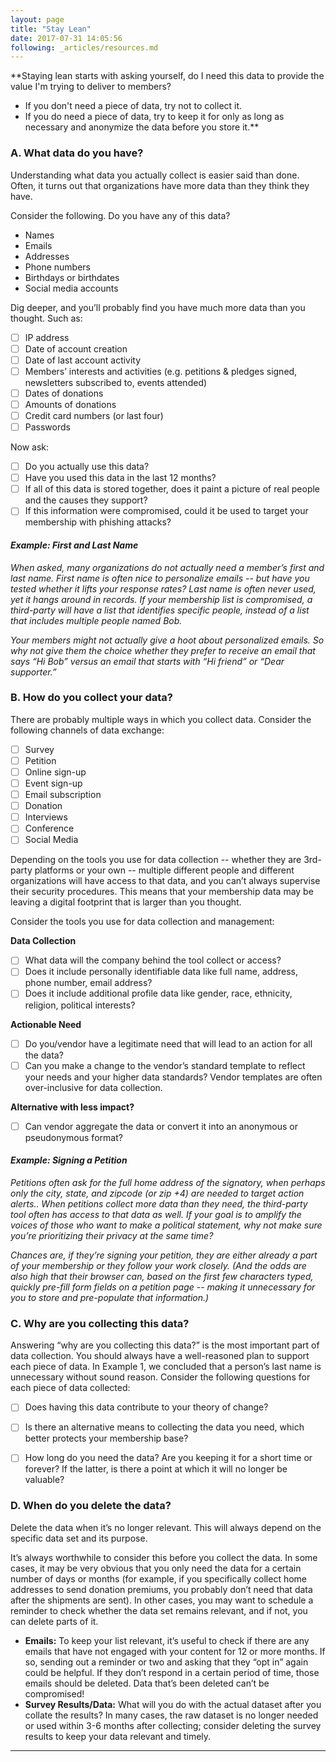 ```yaml
---
layout: page
title: "Stay Lean"
date: 2017-07-31 14:05:56
following: _articles/resources.md
---
```

**Staying lean starts with asking yourself, do I need this data to provide the value I'm trying to deliver to members?
* If you don't need a piece of data, try not to collect it.
* If you do need a piece of data, try to keep it for only as long as necessary and anonymize the data before you store it.**

### A. What data do you have?
Understanding what data you actually collect is easier said than done.  Often, it turns out that organizations have more data than they think they have. 

Consider the following. Do you have any of this data?
- Names
- Emails
- Addresses
- Phone numbers
- Birthdays or birthdates
- Social media accounts

Dig deeper, and you’ll probably find you have much more data than you thought. Such as:
- [ ] IP address
- [ ] Date of account creation
- [ ] Date of last account activity
- [ ] Members’ interests and activities (e.g. petitions & pledges signed, newsletters subscribed to, events attended)
- [ ] Dates of donations
- [ ] Amounts of donations
- [ ] Credit card numbers (or last four)
- [ ] Passwords

Now ask:
- [ ] Do you actually use this data? 
- [ ] Have you used this data in the last 12 months? 
- [ ] If all of this data is stored together, does it paint a picture of real people and the causes they support? 
- [ ] If this information were compromised, could it be used to target your membership with phishing attacks? 

#### _Example: First and Last Name_
_When asked, many organizations do not actually need a member’s first and last name.  First name is often nice to personalize emails -- but have you tested whether it lifts your response rates? Last name is often never used, yet it hangs around in records.  If your membership list is compromised, a third-party will have a list that identifies specific people, instead of a list that includes multiple people named Bob._

_Your members might not actually give a hoot about personalized emails.  So why not give them the choice whether they prefer to receive an email that says “Hi Bob” versus an email that starts with “Hi friend” or “Dear supporter.”_

### B. How do you collect your data?

There are probably multiple ways in which you collect data. Consider the following channels of data exchange:
- [ ] Survey
- [ ] Petition
- [ ] Online sign-up
- [ ] Event sign-up
- [ ] Email subscription
- [ ] Donation  
- [ ] Interviews
- [ ] Conference 
- [ ] Social Media 

Depending on the tools you use for data collection -- whether they are 3rd-party platforms or your own -- multiple different people and different organizations will have access to that data, and you can’t always supervise their security procedures. This means that your membership data may be leaving a digital footprint that is larger than you thought.  

Consider the tools you use for data collection and management:

**Data Collection**
- [ ] What data will the company behind the tool collect or access?
- [ ] Does it include personally identifiable data like full name, address, phone number, email address?
- [ ] Does it include additional profile data like gender, race, ethnicity, religion, political interests?

**Actionable Need**
- [ ] Do you/vendor have a legitimate need that will lead to an action for all the data? 
- [ ] Can you make a change to the vendor’s standard template to reflect your needs and your higher data standards? Vendor templates are often over-inclusive for data collection.
    
**Alternative with less impact?**
- [ ] Can vendor aggregate the data or convert it into an anonymous or pseudonymous format?


#### _Example: Signing a Petition_ 
_Petitions often ask for the full home address of the signatory, when perhaps only the city, state, and zipcode (or zip +4) are needed to target action alerts.. When petitions collect more data than they need, the third-party tool often has access to that data as well. If your goal is to amplify the voices of those who want to make a political statement, why not make sure you’re prioritizing their privacy at the same time?_ 

_Chances are, if they’re signing your petition, they are either already a part of your membership or they follow your work closely. (And the odds are also high that their browser can, based on the first few characters typed, quickly pre-fill form fields on a petition page -- making it unnecessary for you to store and pre-populate that information.)_ 

### C. Why are you collecting this data?
Answering “why are you collecting this data?” is the most important part of data collection. You should always have a well-reasoned plan to support each piece of data. In Example 1, we concluded that a person’s last name is unnecessary without sound reason.  Consider the following questions for each piece of data collected:
- [ ] Does having this data contribute to your theory of change?
- [ ] Is there an alternative means to collecting the data you need, which better protects your membership base?
- [ ] How long do you need the data? Are you keeping it for a short time or forever? If the latter, is there a point at which it will no longer be valuable?


### D. When do you delete the data?
Delete the data when it’s no longer relevant.  This will always depend on the specific data set and its purpose.  

It’s always worthwhile to consider this before you collect the data.  In some cases, it may be very obvious that you only need the data for a certain number of days or months (for example, if you specifically collect home addresses to send donation premiums, you probably don’t need that data after the shipments are sent).  In other cases, you may want to schedule a reminder to check whether the data set remains relevant, and if not, you can delete parts of it. 
* **Emails:** To keep your list relevant, it’s useful to check if there are any emails that have not engaged with your content for 12 or more months. If so, sending out a reminder or two and asking that they “opt in” again could be helpful. If they don’t respond in a certain period of time, those emails should be deleted. Data that’s been deleted can’t be compromised!
* **Survey Results/Data:** What will you do with the actual dataset after you collate the results? In many cases, the raw dataset is no longer needed or used within 3-6 months after collecting; consider deleting the survey results to keep your data relevant and timely.

---
